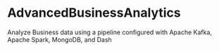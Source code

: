 # AdvancedBusinessAnalytics
 Analyze Business data using a pipeline configured with Apache Kafka, Apache Spark, MongoDB, and Dash
